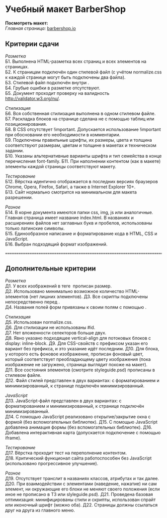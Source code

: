 <h1>Учебный макет BarberShop</h1>

<strong>Посмотреть макет:</strong> <br>
  <em>Главная страница:</em> <a href="http://stilons.github.io/barbershop/">barbershop.io</a>
<h2>Критерии сдачи</h2>

<em>Разметка</em><br>
	Б1. Выполнена HTML-разметка всех страниц и всех элементов на страницах.  
	Б2. К страницам подключён один стилевой файл (с учётом normalize.css к каждой странице могут быть подключены два файла).  
	Б3. Стилевой файл подключён внутри <head>.  
	Б4. Грубые ошибки в разметке отсутствуют.  
	Б5. Документ проходит проверку на валидность http://validator.w3.org/nu/.

<em>Стилизация</em><br>
	Б6. Вся собственная стилизация выполнена в одном стилевом файле.  
	Б7. Раскладка блоков на странице сделана не с помощью таблиц или позиционирования.  
	Б8. В CSS отсутствует !important. Допускается использование !important при обосновании его необходимости в комментарии.  
	Б9. Подключены правильные шрифты, их размеры, цвета и толщина соответствуют размерам, цветам и толщине в макетах и техническом задании.  
	Б10. Указаны альтернативные варианты шрифта и тип семейства в конце перечисления font-family. 
	Б11. При наполнении контентом (как в макете) элементы каждой страницы соответствуют макету. 

<em>Тестирование</em><br>
	Б12. Вёрстка идентично отображается в последних версиях браузеров Chrome, Opera, Firefox, Safari, а также в Internet Explorer 10+.  
	Б13. Сайт нормально смотрится на минимальном для макета разрешении.  

<em>Разное</em><br>
	Б14. В корне документа имеются папки css, img, js или аналогичные. Главная страница имеет название index.html. В названиях и расширениях файлов нет заглавных букв и пробелов, использованы только латинские символы.  
	Б15. Единообразное написание и форматирование кода в HTML, CSS и JavaScript.  
	Б16. Выбран подходящий формат изображений.  

	===========================================================================
<h2>Дополнительные критерии</h2>

<em>Разметка</em><br>
	Д1. У всех изображений в теге <img> прописан размер.  
	Д2. Использовано минимально возможное количество HTML-элементов (нет лишних элементов). 
	Д3. Все скрипты подключены непосредственно перед </body>.  
	Д4. Названия полей форм привязаны к своим полям с помощью <label>.  

<em>Стилизация</em><br>
	Д5. Использован normalize.css.  
	Д6. Для стилизации не использованы #id.  
	Д7. Нет вложенности селекторов больше двух.  
	Д8. Явно указано подходящее vertical-align для потоковых блоков с display: inline-block. 
	Д9. Для CSS-свойств с префиксом указан его вариант без префикса, и это указание идёт последним. 
	Д10. Для блока, у которого есть фоновое изображение, прописан фоновый цвет, который соответствует преобладающему цвету изображения (пока изображение не загружено, страница выглядит похоже на макет).  
	Д11. Все состояния элементов (смотрите styleguide.psd) прописаны в стилевом файле.  
	Д12. Файл стилей представлен в двух вариантах: с форматированием и минимизированный, к странице подключён минимизированный.  

<em>JavaScript</em><br>
	Д13. JavaScript-файл представлен в двух вариантах: с форматированием и минимизированный, к странице подключён минимизированный.  
	Д14. С помощью JavaScript реализовано открытие/закрытие окна с формой (без вспомогательных библиотек).
	Д15. С помощью JavaScript добавлена анимация формы (без вспомогательных библиотек).
	Д16. Добавлена интерактивная карта (допускается подключение с помощью iframe).

<em>Тестирование</em><br>
	Д17. Вёрстка проходит тест на переполнение контентом.  
	Д18. Критический функционал сайта работоспособен без JavaScript (использовано прогрессивное улучшение).  

<em>Разное</em><br>
	Д19. Отсутствует транслит в названиях классов, атрибутах и так далее.  
	Д20. При взаимодействии с элементами (наведение, нажатие) ни сам элемент, ни окружающие его блоки не меняют своего положения (если иное не прописано в ТЗ или slyleguide.psd).
	Д21. Проведена базовая оптимизация: минифицированы стили и скрипты, использован спрайт или иконочный шрифт (можно оба).
	Д22. Страницы должны ссылаться друг на друга из главного меню. 
